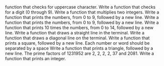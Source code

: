  function that checks for uppercase character.
Write a function that checks for a digit (0 through 9).
Write a function that multiplies two integers.
Write a function that prints the numbers, from 0 to 9, followed by a new line.
Write a function that prints the numbers, from 0 to 9, followed by a new line.
Write a function that prints 10 times the numbers, from 0 to 14, followed by a new line.
Write a function that draws a straight line in the terminal.
Write a function that draws a diagonal line on the terminal.
Write a function that prints a square, followed by a new line.
Each number or word should be separated by a space
Write a function that prints a triangle, followed by a new line.
The prime factors of 1231952 are 2, 2, 2, 2, 37 and 2081.
Write a function that prints an integer.

